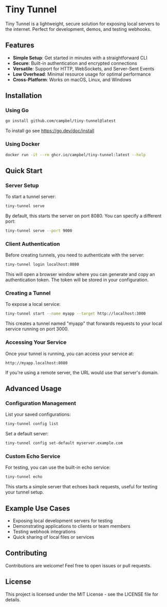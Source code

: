 # Tiny Tunnel

Tiny Tunnel is a lightweight, secure solution for exposing local servers to the internet. Perfect for development, demos, and testing webhooks.

## Features

- **Simple Setup**: Get started in minutes with a straightforward CLI
- **Secure**: Built-in authentication and encrypted connections
- **Versatile**: Support for HTTP, WebSockets, and Server-Sent Events
- **Low Overhead**: Minimal resource usage for optimal performance
- **Cross-Platform**: Works on macOS, Linux, and Windows

## Installation

### Using Go

```bash
go install github.com/campbel/tiny-tunnel@latest
```

To install go see https://go.dev/doc/install

### Using Docker

```bash
docker run -it --rm ghcr.io/campbel/tiny-tunnel:latest --help
```

## Quick Start

### Server Setup

To start a tunnel server:

```bash
tiny-tunnel serve
```

By default, this starts the server on port 8080. You can specify a different port:

```bash
tiny-tunnel serve --port 9000
```

### Client Authentication

Before creating tunnels, you need to authenticate with the server:

```bash
tiny-tunnel login localhost:8080
```

This will open a browser window where you can generate and copy an authentication token. The token will be stored in your configuration.

### Creating a Tunnel

To expose a local service:

```bash
tiny-tunnel start --name myapp --target http://localhost:3000
```

This creates a tunnel named "myapp" that forwards requests to your local service running on port 3000.

### Accessing Your Service

Once your tunnel is running, you can access your service at:

```
http://myapp.localhost:8080
```

If you're using a remote server, the URL would use that server's domain.

## Advanced Usage

### Configuration Management

List your saved configurations:

```bash
tiny-tunnel config list
```

Set a default server:

```bash
tiny-tunnel config set-default myserver.example.com
```

### Custom Echo Service

For testing, you can use the built-in echo service:

```bash
tiny-tunnel echo
```

This starts a simple server that echoes back requests, useful for testing your tunnel setup.

## Example Use Cases

- Exposing local development servers for testing
- Demonstrating applications to clients or team members
- Testing webhook integrations
- Quick sharing of local files or services

## Contributing

Contributions are welcome! Feel free to open issues or pull requests.

## License

This project is licensed under the MIT License - see the LICENSE file for details.
